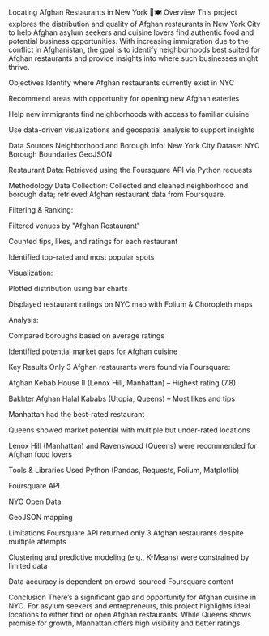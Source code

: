 Locating Afghan Restaurants in New York 🗽🍽️
Overview
This project explores the distribution and quality of Afghan restaurants in New York City to help Afghan asylum seekers and cuisine lovers find authentic food and potential business opportunities. With increasing immigration due to the conflict in Afghanistan, the goal is to identify neighborhoods best suited for Afghan restaurants and provide insights into where such businesses might thrive.

Objectives
Identify where Afghan restaurants currently exist in NYC

Recommend areas with opportunity for opening new Afghan eateries

Help new immigrants find neighborhoods with access to familiar cuisine

Use data-driven visualizations and geospatial analysis to support insights

Data Sources
Neighborhood and Borough Info:
New York City Dataset
NYC Borough Boundaries GeoJSON

Restaurant Data:
Retrieved using the Foursquare API via Python requests

Methodology
Data Collection:
Collected and cleaned neighborhood and borough data; retrieved Afghan restaurant data from Foursquare.

Filtering & Ranking:

Filtered venues by "Afghan Restaurant"

Counted tips, likes, and ratings for each restaurant

Identified top-rated and most popular spots

Visualization:

Plotted distribution using bar charts

Displayed restaurant ratings on NYC map with Folium & Choropleth maps

Analysis:

Compared boroughs based on average ratings

Identified potential market gaps for Afghan cuisine

Key Results
Only 3 Afghan restaurants were found via Foursquare:

Afghan Kebab House II (Lenox Hill, Manhattan) – Highest rating (7.8)

Bakhter Afghan Halal Kababs (Utopia, Queens) – Most likes and tips

Manhattan had the best-rated restaurant

Queens showed market potential with multiple but under-rated locations

Lenox Hill (Manhattan) and Ravenswood (Queens) were recommended for Afghan food lovers

Tools & Libraries Used
Python (Pandas, Requests, Folium, Matplotlib)

Foursquare API

NYC Open Data

GeoJSON mapping

Limitations
Foursquare API returned only 3 Afghan restaurants despite multiple attempts

Clustering and predictive modeling (e.g., K-Means) were constrained by limited data

Data accuracy is dependent on crowd-sourced Foursquare content

Conclusion
There’s a significant gap and opportunity for Afghan cuisine in NYC. For asylum seekers and entrepreneurs, this project highlights ideal locations to either find or open Afghan restaurants. While Queens shows promise for growth, Manhattan offers high visibility and better ratings.

